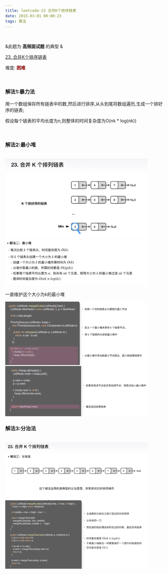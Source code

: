 ```yaml
---
title: leetcode-23 合并K个排序链表
date: 2015-03-01 00:00:23
tags: 算法
---
```


<br>

&此题为 **高频面试题** 的典型 &



[23. 合并K个排序链表](https://leetcode-cn.com/problems/merge-k-sorted-lists/)

难度:  <font color="darkred">**困难**</font>

<br>



### 解法1:暴力法

用一个数组保存所有链表中的数,然后进行排序,从头到尾将数组遍历,生成一个排好序的链表;

假设每个链表的平均长度为n,则整体的时间复杂度为O(nk * log(nk))

<br>

### 解法2:最小堆

<br>

<img src="leetcode-23-合并K个排序链表/1.png" width = 90% height = 50% />

<img src="leetcode-23-合并K个排序链表/2.png" width = 90% height = 50% />

一直维护这个大小为k的最小堆


<img src="leetcode-23-合并K个排序链表/3.png" width = 90% height = 50% />

<img src="leetcode-23-合并K个排序链表/4.png" width = 90% height = 50% />



<br>

### 解法3:分治法

<br>


<img src="leetcode-23-合并K个排序链表/5.png" width = 90% height = 50% />
<img src="leetcode-23-合并K个排序链表/6.png" width = 90% height = 50% />





